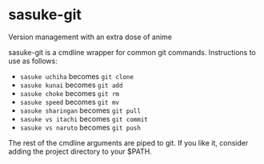 # sasuke-git
Version management with an extra dose of anime

sasuke-git is a cmdline wrapper for common git commands. Instructions to use as follows:

- `sasuke uchiha` becomes `git clone`
- `sasuke kunai` becomes `git add`
- `sasuke choke` becomes `git rm`
- `sasuke speed` becomes `git mv`
- `sasuke sharingan` becomes `git pull`
- `sasuke vs itachi` becomes `git commit`
- `sasuke vs naruto` becomes `git push`

The rest of the cmdline arguments are piped to git.
If you like it, consider adding the project directory to your $PATH.
